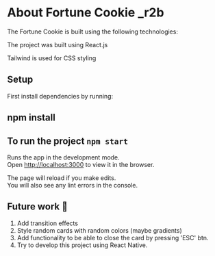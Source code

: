 # About Fortune Cookie _r2b

The Fortune Cookie is built using the following technologies:

The project was built using React.js

Tailwind is used for CSS styling

## Setup
First install dependencies by running:
## npm install

## To run the project `npm start`

Runs the app in the development mode.\
Open [http://localhost:3000](http://localhost:3000) to view it in the browser.

The page will reload if you make edits.\
You will also see any lint errors in the console.

## Future work 📙

1. Add transition effects
2. Style random cards with random colors (maybe gradients)
3. Add functionality to be able to close the card by pressing 'ESC' btn. 
4. Try to develop this project using React Native.

